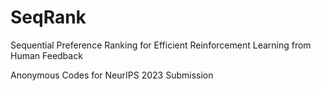 # SeqRank
Sequential Preference Ranking for Efficient Reinforcement Learning from Human Feedback

Anonymous Codes for NeurIPS 2023 Submission
